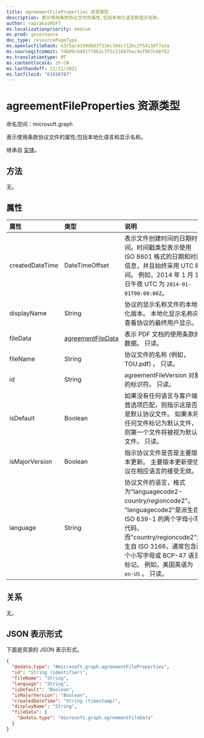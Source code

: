```yaml
---
title: agreementFileProperties 资源类型
description: 表示使用条款协议文件的属性;包括本地化语言和显示名称。
author: raprakasMSFT
ms.localizationpriority: medium
ms.prod: governance
doc_type: resourcePageType
ms.openlocfilehash: e3c5ac4199d603f336c10dc732bc2f54110f7a3a
ms.sourcegitcommit: fd609cb401ff862c3f5c21847bac9af967c6bf82
ms.translationtype: MT
ms.contentlocale: zh-CN
ms.lasthandoff: 12/31/2021
ms.locfileid: "61650787"
---
```

# <a name="agreementfileproperties-resource-type"></a>agreementFileProperties 资源类型

命名空间：microsoft.graph

表示使用条款协议文件的属性;包括本地化语言和显示名称。

继承自 [实体](entity.md)。

## <a name="methods"></a>方法

无。

## <a name="properties"></a>属性

| 属性     | 类型        | 说明 |
|:-------------|:------------|:------------|
|createdDateTime|DateTimeOffset|表示文件创建时间的日期时间。时间戳类型表示使用 ISO 8601 格式的日期和时间信息，并且始终采用 UTC 时间。 例如，2014 年 1 月 1 日午夜 UTC 为 `2014-01-01T00:00:00Z`。|
|displayName|String|协议的显示名称文件的本地化版本。 本地化显示名称向查看协议的最终用户显示。|
|fileData|[agreementFileData](agreementfiledata.md)|表示 PDF 文档的使用条款的数据。 只读。|
|fileName|String|协议文件的名称 (例如，TOU.pdf) 。 只读。|
|id|String|agreementFileVersion 对象的标识符。 只读。|
|isDefault|Boolean|如果没有任何语言与客户端首选项匹配，则指示这是否是默认协议文件。 如果未将任何文件标记为默认文件，则第一个文件将被视为默认文件。 只读。|
|isMajorVersion|Boolean|指示协议文件是否是主要版本更新。 主要版本更新使协议在相应语言的接受无效。|
|language|String|协议文件的语言，格式为"languagecode2-country/regioncode2"。 "languagecode2"是派生自 ISO 639-1 的两个字母小写代码，而"country/regioncode2"派生自 ISO 3166，通常包含两个小写字母或 BCP-47 语言标记。 例如，美国英语为 `en-US` 。 只读。|

## <a name="relationships"></a>关系

无。

## <a name="json-representation"></a>JSON 表示形式
下面是资源的 JSON 表示形式。
<!-- {
  "blockType": "resource",
  "keyProperty": "id",
  "@odata.type": "microsoft.graph.agreementFileProperties",
  "openType": false
}
-->
``` json
{
  "@odata.type": "#microsoft.graph.agreementFileProperties",
  "id": "String (identifier)",
  "fileName": "String",
  "language": "String",
  "isDefault": "Boolean",
  "isMajorVersion": "Boolean",
  "createdDateTime": "String (timestamp)",
  "displayName": "String",
  "fileData": {
    "@odata.type": "microsoft.graph.agreementFileData"
  }
}
```

